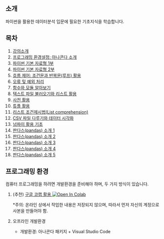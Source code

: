 ## 소개

파이썬을 활용한 데이터분석 입문에 필요한 기초지식을 학습합니다.

## 목차

1. [강의소개](./notes/GongSu01_Lecture_Intro.html)
1. [프로그래밍 환경설정: 아나콘다 소개](./notes/GongSu02_Anaconda_Installation.html)
1. [파이썬 기본 자료형 1부](./notes/GongSu03_Python_DataTypes_Part_1.html)
1. [파이썬 기본 자료형 2부](./notes/GongSu04_Python_DataTypes_Part_2.html)
1. [흐름 제어: 조건문과 반복문(루프) 활용](./notes/GongSu05_Flow_Control.html)
1. [오류 및 예외 처리](./notes/GongSu06_Errors_and_Exception_Handling.html)
1. [함수와 모듈 알아보기](./notes/GongSu07_Funcions_and_Modules.html)
1. [텍스트 파일 불러오기와 리스트 활용](./notes/GongSu08_Files_and_Lists.html)
1. [사전 활용](./notes/GongSu09_Dictionary.html)
1. [튜플 활용](./notes/GongSu10_Tuples.html)
1. [리스트 조건제시법(List comprehension)](./notes/GongSu11_List_Comprehension.html)
1. [CSV 파일 다루기와 데이터 시각화](./notes/GongSu12_CSV_File_Data_Visualization.html)
1. [넘파이 활용 기초](./notes/GongSu14_Numpy_Basic_Applications_1.html)
1. [판다스(pandas) 소개 1](./notes/GongSu15-Pandas-tutorial-01.html)
1. [판다스(pandas) 소개 2](./notes/GongSu16-Pandas-tutorial-02.html)
1. [판다스(pandas) 소개 3](./notes/GongSu17-Pandas-tutorial-03.html)
1. [판다스(pandas) 소개 4](./notes/GongSu18-Pandas-tutorial-04.html)
1. [판다스(pandas) 소개 5](./notes/GongSu19-Pandas-tutorial-05.html)

## 프로그래밍 환경

컴퓨터 프로그래밍을 하려면 개발환경을 준비해야 하며, 두 가지 방식이 있습니다.

1. (추천) [구글 코랩 활용 ](https://colab.research.google.com/github/liganega/Gongsu-DataSci/blob/master/notes/)
<a href="https://colab.research.google.com/github/liganega/Gongsu-DataSci/blob/master/notes/"><img src="https://colab.research.google.com/assets/colab-badge.svg" alt="Open In Colab"/></a>

    *주의: 온라인 상에서 작업한 내용은 저장되지 않으며, 따라서 먼저 자신의 계정으로 사본을 만들어야 함.

1. 오프라인 개발환경
    * 개발환경: 아나콘다 패키지 + Visual Studio Code
    
